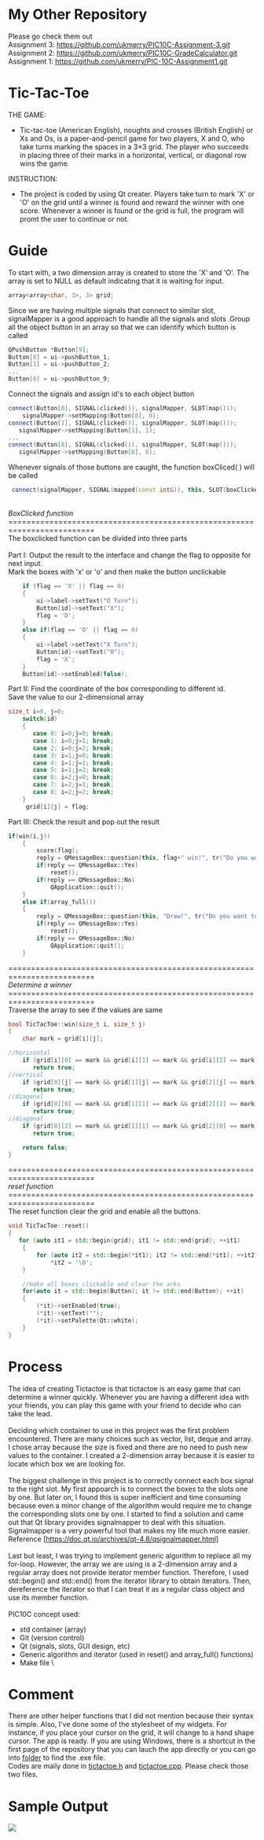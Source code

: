 # My Other Repository
Please go check them out
\
Assignment 3: https://github.com/ukmerry/PIC10C-Assignment-3.git
\
Assignment 2: https://github.com/ukmerry/PIC10C-GradeCalculator.git
\
Assignment 1: https://github.com/ukmerry/PIC-10C-Assignment1.git

# Tic-Tac-Toe

THE GAME:
* Tic-tac-toe (American English), noughts and crosses (British English) or Xs and Os, is a paper-and-pencil game for two players, X and O, who take turns marking the spaces in a 3×3 grid. The player who succeeds in placing three of their marks in a horizontal, vertical, or diagonal row wins the game.

INSTRUCTION:
* The project is coded by using Qt creater. Players take turn to mark 'X' or 'O' on the grid until a winner is found and reward the winner with one score. Whenever a winner is found or the grid is full, the program will promt the user to continue or not.

# Guide

To start with, a two dimension array is created to store the 'X' and 'O'. The array is set to NULL as default indicating that it is waiting for input.

```c++
array<array<char, 3>, 3> grid;
```

Since we are having multiple signals that connect to similar slot, signalMapper is a good approach to handle all the signals and slots
.Group all the object button in an array so that we can identify which button is called

```c++
QPushButton *Button[9];
Button[0] = ui->pushButton_1;
Button[1] = ui->pushButton_2;
...
Button[8] = ui->pushButton_9;
```
Connect the signals and assign id's to each object button
```c++
connect(Button[0], SIGNAL(clicked()), signalMapper, SLOT(map()));
    signalMapper->setMapping(Button[0], 0);
connect(Button[1], SIGNAL(clicked()), signalMapper, SLOT(map()));
   signalMapper->setMapping(Button[1], 1);
...
connect(Button[8], SIGNAL(clicked()), signalMapper, SLOT(map()));
   signalMapper->setMapping(Button[8], 8);
```
Whenever signals of those buttons are caught, the function boxCliced( ) will be called
```c++
 connect(signalMapper, SIGNAL(mapped(const int&)), this, SLOT(boxClicked(const int&)));
``` 
\
*BoxClicked function*
\=========================================================================\
The boxclicked function can be divided into three parts
\
\
Part I: Output the result to the interface and change the flag to opposite for next input. \
Mark the boxes with 'x' or 'o' and then make the button unclickable
```c++
    if (flag == 'X' || flag == 0)
    {
        ui->label->setText("O Turn");
        Button[id]->setText("X");
        flag = 'O';
    }
    else if(flag == 'O' || flag == 0)
    {
        ui->label->setText("X Turn");
        Button[id]->setText("O");
        flag = 'X';
    }
    Button[id]->setEnabled(false);
```
Part II: Find the coordinate of the box corresponding to different id. \
Save the value to our 2-dimensional array
```c++
size_t i=0, j=0;
    switch(id)
    {
       case 0: i=0;j=0; break;
       case 1: i=0;j=1; break;
       case 2: i=0;j=2; break;
       case 3: i=1;j=0; break;
       case 4: i=1;j=1; break;
       case 5: i=1;j=2; break;
       case 6: i=2;j=0; break;
       case 7: i=2;j=1; break;
       case 8: i=2;j=2; break;
    }
     grid[i][j] = flag;
```
Part III: Check the result and pop out the result
```c++
if(win(i,j))
    {
        score(flag);
        reply = QMessageBox::question(this, flag+" win!", tr("Do you want to continue?"), QMessageBox::Yes|QMessageBox::No);
        if(reply == QMessageBox::Yes)
            reset();
        if(reply == QMessageBox::No)
            QApplication::quit();
    }
    else if(array_full())
    {
        reply = QMessageBox::question(this, "Draw!", tr("Do you want to continue?"), QMessageBox::Yes|QMessageBox::No);
        if(reply == QMessageBox::Yes)
            reset();
        if(reply == QMessageBox::No)
            QApplication::quit();
    }
 ```

\=========================================================================\
*Determine a winner*
\=========================================================================\
Traverse the array to see if the values are same
```c++
bool TicTacToe::win(size_t i, size_t j)
{
    char mark = grid[i][j];

//horizontal
    if (grid[i][0] == mark && grid[i][1] == mark && grid[i][2] == mark)
       return true;
//vertical
    if (grid[0][j] == mark && grid[1][j] == mark && grid[2][j] == mark)
       return true;
//diagonal
    if (grid[0][0] == mark && grid[1][1] == mark && grid[2][2] == mark)
       return true;
//diagonal
    if (grid[0][2] == mark && grid[1][1] == mark && grid[2][0] == mark)
       return true;

    return false;
}
```
\=========================================================================\
*reset function*
\=========================================================================\
The reset function clear the grid and enable all the buttons.
```c++
void TicTacToe::reset()
{
   for (auto it1 = std::begin(grid); it1 != std::end(grid); ++it1)
    {
        for (auto it2 = std::begin(*it1); it2 != std::end(*it1); ++it2)
            *it2 = '\0';
    }

    //make all boxes clickable and clear the arks
    for(auto it = std::begin(Button); it != std::end(Button); ++it)
    {
        (*it)->setEnabled(true);
        (*it)->setText("");
        (*it)->setPalette(Qt::white);
    }
}
```
# Process
The idea of creating Tictactoe is that tictactoe is an easy game that can determine a winner quickly. Whenever you are having a different idea with your friends, you can play this game with your friend to decide who can take the lead.
\
\
Deciding which container to use in this project was the first problem encountered. There are many choices such as vector, list, deque and array. I chose array because the size is fixed and there are no need to push new values to the container. I created a 2-dimension array because it is easier to locate which box we are looking for.
\
\
The biggest challenge in this project is to correctly connect each box signal to the right slot. My first appoarch is to connect the boxes to the slots one by one. But later on, I found this is super inefficient and time consuming because even a minor change of the algorithm would require me to change the corresponding slots one by one. I started to find a solution and came out that Qt library provides signalmapper to deal with this situation. Signalmapper is a very powerful tool that makes my life much more easier. Reference [https://doc.qt.io/archives/qt-4.8/qsignalmapper.html]
\
\
Last but least, I was trying to implement generic algorithm to replace all my for-loop. However, the array we are using is a 2-dimension array and a regular array does not provide iterator member function. Therefore, I used std::begin() and std::end() from the iterator library to obtain iterators. Then, dereference the iterator so that I can treat it as a regular class object and use its member function.
\
\
PIC10C concept used:
* std container (array)
* Git (version control)
* Qt (signals, slots, GUI design, etc)
* Generic algorithm and iterator (used in reset() and array_full() functions)
* Make file
\
# Comment
There are other helper functions that I did not mention because their syntax is simple. Also, I've done some of the stylesheet of my widgets. For instance, if you place your cursor on the grid, it will change to a hand shape cursor. The app is ready. If you are using Windows, there is a shortcut in the first page of the repository that you can lauch the app directly or you can go into [folder](build-TicTacToe-Desktop_Qt_5_6_2_MinGW_32bit-Release/release) to find the .exe file.\
Codes are maily done in [tictactoe.h](TicTacToe/tictactoe.h) and [tictactoe.cpp](TicTacToe/tictactoe.cpp). Please check those two files.

# Sample Output
![](Capture.PNG)
